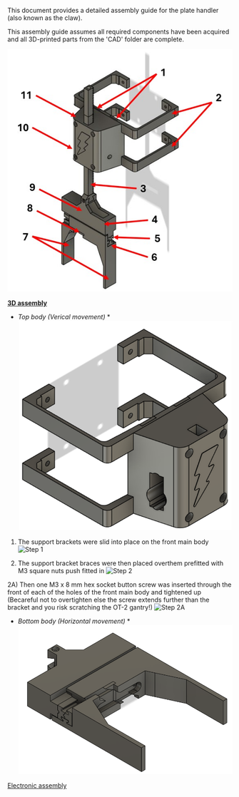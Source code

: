 This document provides a detailed assembly guide for the plate handler (also known as the claw).

This assembly guide assumes all required components have been acquired and all 3D-printed parts from the 'CAD' folder are complete.

![The Claw](CAD_Files/Claw_numbered.jpg)

<ins>**3D assembly**</ins>

* *Top body (Verical movement)* *
  ![Top body](Images/Top_body.png)
1) The support brackets were slid into place on the front main body 
   ![Step 1](Images/Step_1.png)

2) The support bracket braces were then placed overthem prefitted with M3 square nuts push fitted in
   ![Step 2](Images/Step_2.png)

2A) Then one M3 x 8 mm hex socket button screw was inserted through the front of each of the holes of the front main body and tightened up (Becareful not to overtighten else the screw extends further than the bracket and you risk scratching the OT-2 gantry!)
  ![Step 2A](Images/Step_2A.png)

* *Bottom body (Horizontal movement)* *
   ![Bottom body](Images/Bottom_body.png)


<ins>Electronic assembly</ins>
